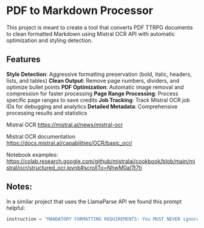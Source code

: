 # PDF to Markdown Processor

This project is meant to create a tool that converts PDF TTRPG documents to clean formatted Markdown using Mistral OCR API with automatic optimization and styling detection.

## Features

**Style Detection**: Aggressive formatting preservation (bold, italic, headers, lists, and tables)
**Clean Output**: Remove page numbers, dividers, and optimize bullet points
**PDF Optimization**: Automatic image removal and compression for faster processing
**Page Range Processing**: Process specific page ranges to save credits
**Job Tracking**: Track Mistral OCR job IDs for debugging and analytics
**Detailed Metadata**: Comprehensive processing results and statistics

Mistral OCR
https://mistral.ai/news/mistral-ocr

Mistral OCR documentation
https://docs.mistral.ai/capabilities/OCR/basic_ocr/

Notebook examples:
https://colab.research.google.com/github/mistralai/cookbook/blob/main/mistral/ocr/structured_ocr.ipynb#scrollTo=NhwM0aITt7ti


## Notes:
In a similar project that uses the LlamaParse API we found this prompt helpful:
``` python
instruction = "MANDATORY FORMATTING REQUIREMENTS: You MUST NEVER ignore text formatting. ALWAYS convert bold text to **bold** markdown and italic text to *italic* markdown. FAILURE TO PRESERVE FORMATTING IS UNACCEPTABLE. Scan every single word for font weight changes, emphasis, and styling. Bold headings, author names, game titles, and emphasized terms are CRITICAL and must be preserved. This is a STRICT REQUIREMENT - do not skip any formatted text."
```